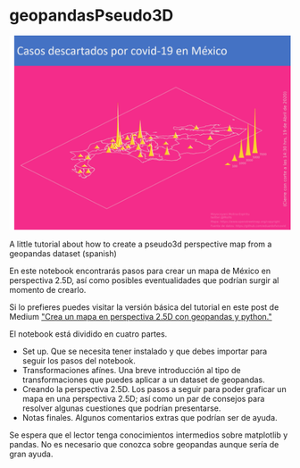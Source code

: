 # geopandasPseudo3D
<img src="https://raw.githubusercontent.com/moyocoyani/geopandasPseudo3D/master/figures/data.png" width=900 >

A little tutorial about how to create a pseudo3d perspective map from a geopandas dataset (spanish)

En este notebook encontrarás pasos para crear un mapa de México en perspectiva 2.5D, así como posibles eventualidades que podrían surgir al momento de crearlo.

Si lo prefieres puedes visitar la versión básica del tutorial en este post de Medium ["Crea un mapa en perspectiva 2.5D con geopandas y python."](https://medium.com/@gamoles/crea-un-mapa-en-proyeccion-2-5d-796ffd068e0d)

El notebook está dividido en cuatro partes.

- Set up. Que se necesita tener instalado y que debes importar para seguir los pasos del notebook.
- Transformaciones afínes. Una breve introducción al tipo de transformaciones que puedes aplicar a un dataset de geopandas.
- Creando la perspectiva 2.5D. Los pasos a seguir para poder graficar un mapa en una perspectiva 2.5D; así como un par de consejos para resolver algunas cuestiones que podrían presentarse.
- Notas finales. Algunos comentarios extras que podrían ser de ayuda.

Se espera que el lector tenga conocimientos intermedios sobre matplotlib y pandas. No es necesario que conozca sobre geopandas aunque sería de gran ayuda.



